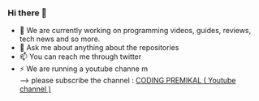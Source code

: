 ### Hi there 👋

- 🔭 We are currently working on programming videos, guides, reviews, tech news and so more.
- 💬 Ask me about anything about the repositories
- 📫 You can reach me through twitter
- ⚡ We are running a youtube channe m\
-->
 please subscribe the channel :
[CODING PREMIKAL ( Youtube channel )](https://www.youtube.com/channel/UCg6BKhGRwr6G7JDWJsvCxXg/ "CODING PREMIKAL")
